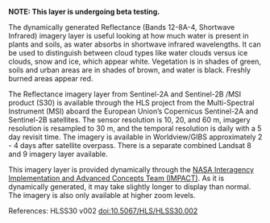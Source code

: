 **NOTE: This layer is undergoing beta testing.**

The dynamically generated Reflectance (Bands 12-8A-4, Shortwave Infrared) imagery layer is useful looking at how much water is present in plants and soils, as water absorbs in shortwave infrared wavelengths. It can be used to distinguish between cloud types like water clouds versus ice clouds, snow and ice, which appear white. Vegetation is in shades of green, soils and urban areas are in shades of brown, and water is black. Freshly burned areas appear red.

The Reflectance imagery layer from Sentinel-2A and Sentinel-2B /MSI product (S30) is available through the HLS project from the Multi-Spectral Instrument (MSI) aboard the European Union’s Copernicus Sentinel-2A and Sentinel-2B satellites. The sensor resolution is 10, 20, and 60 m, imagery resolution is resampled to 30 m, and the temporal resolution is daily with a 5 day revisit time. The imagery is available in Worldview/GIBS approximately 2 - 4 days after satellite overpass. There is a separate combined Landsat 8 and 9 imagery layer available.

This imagery layer is provided dynamically through the [NASA Interagency Implementation and Advanced Concepts Team (IMPACT)](https://earthdata.nasa.gov/esds/impact). As it is dynamically generated, it may take slightly longer to display than normal. The imagery is also only available at higher zoom levels.

References: HLSS30 v002 [doi:10.5067/HLS/HLSS30.002](https://doi.org/10.5067/HLS/HLSS30.002)